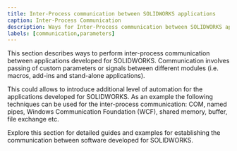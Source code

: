 ```yaml
---
title: Inter-Process communication between SOLIDWORKS applications
caption: Inter-Process Communication
description: Ways for Inter-Process communication between SOLIDWORKS applications (macros, add-ins, stand-alone application)
labels: [communication,parameters]
---
```

This section describes ways to perform inter-process communication between applications developed for SOLIDWORKS. Communication involves passing of custom parameters or signals between different modules (i.e. macros, add-ins and stand-alone applications).

This could allows to introduce additional level of automation for the applications developed for SOLIDWORKS. As an example the following techniques can be used for the inter-process communication: COM, named pipes, Windows Communication Foundation (WCF), shared memory, buffer, file exchange etc.

Explore this section for detailed guides and examples for establishing the communication between software developed for SOLIDWORKS.